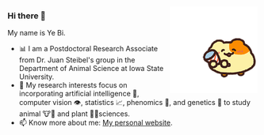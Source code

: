 <p align="left">
<img src="薯薯我啊1.gif" align="right" width='35%' height='35%'>
  
<p align="left">

### Hi there 👋
My name is Ye Bi.
 - 📊 I am a Postdoctoral Research Associate from Dr. Juan Steibel's group in the Department of Animal Science at Iowa State University.
 - 🌟 My research interests focus on incorporating artificial intelligence 🤖, computer vision 👁️, statistics 📈, phenomics 🔬, and genetics 🧬 to study animal 🐮🐷 and plant 🌱🌾sciences.
 - 📫 Know more about me: [My personal website](https://yebigithub.github.io/).

</p> 
